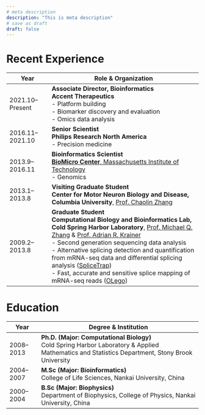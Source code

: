 ```yaml
---
# meta description
description: "This is meta description"
# save as draft
draft: false
---
```


# Recent Experience

| Year             | Role & Organization                                                                 |
|------------------|--------------------------------------------------------------------------------------|
| 2021.10–Present  | **Associate Director, Bioinformatics**  <br> **Accent Therapeutics**  <br> - Platform building  <br> - Biomarker discovery and evaluation  <br> - Omics data analysis |
| 2016.11–2021.10  | **Senior Scientist**  <br> **Philips Research North America**  <br> - Precision medicine |
| 2013.9–2016.11   | **Bioinformatics Scientist**  <br> [**BioMicro Center**, Massachusetts Institute of Technology](http://openwetware.org/wiki/BioMicroCenter)  <br> - Genomics |
| 2013.1–2013.8    | **Visiting Graduate Student**  <br> **Center for Motor Neuron Biology and Disease, Columbia University**, [Prof. Chaolin Zhang](http://zhanglab.c2b2.columbia.edu/index.php/Main_Page) |
| 2009.2–2013.8    | **Graduate Student**  <br> **Computational Biology and Bioinformatics Lab, Cold Spring Harbor Laboratory**, [Prof. Michael Q. Zhang](http://cb.utdallas.edu/zhanglab/index.htm) & [Prof. Adrian R. Krainer](http://www.cshl.edu/Faculty/krainer-adrian-r.html)  <br> - Second generation sequencing data analysis  <br> - Alternative splicing detection and quantification from mRNA-seq data and differential splicing analysis ([SpliceTrap](http://rulai.cshl.edu/splicetrap/))  <br> - Fast, accurate and sensitive splice mapping of mRNA-seq reads ([OLego](http://zhanglab.c2b2.columbia.edu/index.php/OLego)) |


# Education

| Year        | Degree & Institution                                                                 |
|-------------|----------------------------------------------------------------------------------------|
| 2008–2013   | **Ph.D. (Major: Computational Biology)**  <br> Cold Spring Harbor Laboratory & Applied Mathematics and Statistics Department, Stony Brook University |
| 2004–2007   | **M.Sc (Major: Bioinformatics)**  <br> College of Life Sciences, Nankai University, China |
| 2000–2004   | **B.Sc (Major: Biophysics)**  <br> Department of Biophysics, College of Physics, Nankai University, China |

